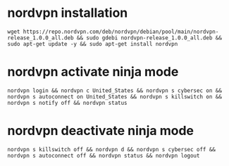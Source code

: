 # nordvpn installation

    wget https://repo.nordvpn.com/deb/nordvpn/debian/pool/main/nordvpn-release_1.0.0_all.deb && sudo gdebi nordvpn-release_1.0.0_all.deb && sudo apt-get update -y && sudo apt-get install nordvpn
#
#
#
# nordvpn activate ninja mode
    nordvpn login && nordvpn c United_States && nordvpn s cybersec on && nordvpn s autoconnect on United_States && nordvpn s killswitch on && nordvpn s notify off && nordvpn status
    
# nordvpn deactivate ninja mode

    nordvpn s killswitch off && nordvpn d && nordvpn s cybersec off && nordvpn s autoconnect off && nordvpn status && nordvpn logout
